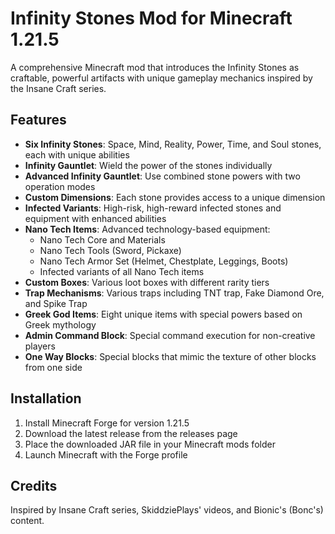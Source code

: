 # Infinity Stones Mod for Minecraft 1.21.5

A comprehensive Minecraft mod that introduces the Infinity Stones as craftable, powerful artifacts with unique gameplay mechanics inspired by the Insane Craft series.

## Features

- **Six Infinity Stones**: Space, Mind, Reality, Power, Time, and Soul stones, each with unique abilities
- **Infinity Gauntlet**: Wield the power of the stones individually
- **Advanced Infinity Gauntlet**: Use combined stone powers with two operation modes
- **Custom Dimensions**: Each stone provides access to a unique dimension
- **Infected Variants**: High-risk, high-reward infected stones and equipment with enhanced abilities
- **Nano Tech Items**: Advanced technology-based equipment:
  - Nano Tech Core and Materials
  - Nano Tech Tools (Sword, Pickaxe)
  - Nano Tech Armor Set (Helmet, Chestplate, Leggings, Boots)
  - Infected variants of all Nano Tech items
- **Custom Boxes**: Various loot boxes with different rarity tiers
- **Trap Mechanisms**: Various traps including TNT trap, Fake Diamond Ore, and Spike Trap
- **Greek God Items**: Eight unique items with special powers based on Greek mythology
- **Admin Command Block**: Special command execution for non-creative players
- **One Way Blocks**: Special blocks that mimic the texture of other blocks from one side

## Installation

1. Install Minecraft Forge for version 1.21.5
2. Download the latest release from the releases page
3. Place the downloaded JAR file in your Minecraft mods folder
4. Launch Minecraft with the Forge profile

## Credits

Inspired by Insane Craft series, SkiddziePlays' videos, and Bionic's (Bonc's) content.